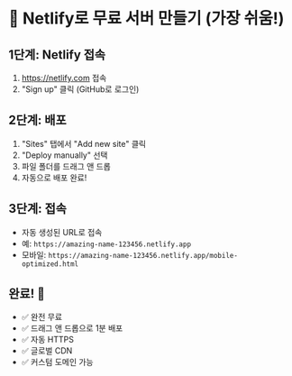 # 🚀 Netlify로 무료 서버 만들기 (가장 쉬움!)

## 1단계: Netlify 접속
1. https://netlify.com 접속
2. "Sign up" 클릭 (GitHub로 로그인)

## 2단계: 배포
1. "Sites" 탭에서 "Add new site" 클릭
2. "Deploy manually" 선택
3. 파일 폴더를 드래그 앤 드롭
4. 자동으로 배포 완료!

## 3단계: 접속
- 자동 생성된 URL로 접속
- 예: `https://amazing-name-123456.netlify.app`
- 모바일: `https://amazing-name-123456.netlify.app/mobile-optimized.html`

## 완료! 🎉
- ✅ 완전 무료
- ✅ 드래그 앤 드롭으로 1분 배포
- ✅ 자동 HTTPS
- ✅ 글로벌 CDN
- ✅ 커스텀 도메인 가능 